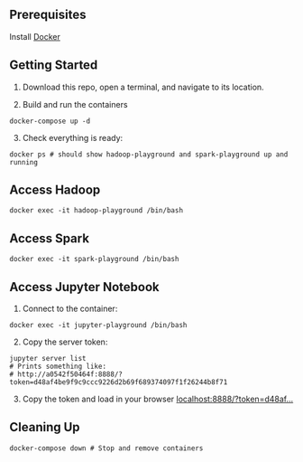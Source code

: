 ## Prerequisites

Install [Docker](https://docker.com/get-started)

## Getting Started

1. Download this repo, open a terminal, and navigate to its location. 

2.  Build and run the containers
```shell
docker-compose up -d
```
3. Check everything is ready:
```shell
docker ps # should show hadoop-playground and spark-playground up and running
```
## Access Hadoop
```shell
docker exec -it hadoop-playground /bin/bash
```


## Access Spark
```shell
docker exec -it spark-playground /bin/bash
```

## Access Jupyter Notebook

1. Connect to the container:
```shell
docker exec -it jupyter-playground /bin/bash
```

2. Copy the server token:
```shell
jupyter server list
# Prints something like:
# http://a0542f50464f:8888/?token=d48af4be9f9c9ccc9226d2b69f689374097f1f26244b8f71
```

3. Copy the token and load in your browser [localhost:8888/?token=d48af...]()
## Cleaning Up
```shell
docker-compose down # Stop and remove containers
```
